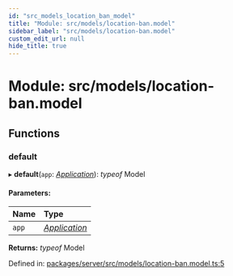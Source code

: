 ```yaml
---
id: "src_models_location_ban_model"
title: "Module: src/models/location-ban.model"
sidebar_label: "src/models/location-ban.model"
custom_edit_url: null
hide_title: true
---
```


# Module: src/models/location-ban.model

## Functions

### default

▸ **default**(`app`: [*Application*](src_declarations.md#application)): *typeof* Model

#### Parameters:

Name | Type |
:------ | :------ |
`app` | [*Application*](src_declarations.md#application) |

**Returns:** *typeof* Model

Defined in: [packages/server/src/models/location-ban.model.ts:5](https://github.com/xr3ngine/xr3ngine/blob/7650c2bea/packages/server/src/models/location-ban.model.ts#L5)
